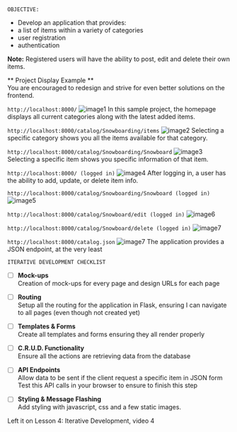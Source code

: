 `OBJECTIVE:`</br>
-  Develop an application that provides:
 - a list of items within a variety of categories
 - user registration
 - authentication


 **Note:** Registered users will have the ability to post, edit and delete their own items.

 ** Project Display Example **</br>
 You are encouraged to redesign and strive for even better solutions on the frontend.

 `http://localhost:8000/`
 ![image1](images/image1.png)
 In this sample project, the homepage displays all current categories along with the latest added items.

 `http://localhost:8000/catalog/Snowboarding/items`
![image2](images/image2.png)
Selecting a specific category shows you all the items available for that category.

`http://localhost:8000/catalog/Snowboarding/Snowboard`
![image3](images/image3.png)
Selecting a specific item shows you specific information of that item.

`http://localhost:8000/ (logged in)`
![image4](images/image4.png)
After logging in, a user has the ability to add, update, or delete item info.

`http://localhost:8000/catalog/Snowboarding/Snowboard (logged in)`
![image5](images/image5.png)

`http://localhost:8000/catalog/Snowboard/edit (logged in)`
![image6](/Users/joeydiaz/Desktop/Udacity-Full_Stack_nano_degree/FSND-Virtual-Machine/vagrant/Project2_item_catalog/image6.png)

`http://localhost:8000/catalog/Snowboard/delete (logged in)`
![image7](images/image6.png)

`http://localhost:8000/catalog.json`
![image7](images/image7.png)
The application provides a JSON endpoint, at the very least


`ITERATIVE DEVELOPMENT CHECKLIST`
- [ ] **Mock-ups** </br>
Creation of mock-ups for every page and design URLs for each page

- [ ] **Routing** </br>
Setup all the routing for the application in Flask, ensuring I can navigate to all pages (even though not created yet)

- [ ] **Templates & Forms** </br>
Create all templates and forms ensuring they all render properly

- [ ] **C.R.U.D. Functionality** </br>
Ensure all the actions are retrieving data from the database

- [ ] **API Endpoints** </br>
Allow data to be sent if the client request a specific item in JSON form</br>
Test this API calls in your browser to ensure to finish this step

- [ ] **Styling & Message Flashing** </br>
Add styling with javascript, css and a few static images.

Left it on Lesson 4: Iterative Development, video 4
